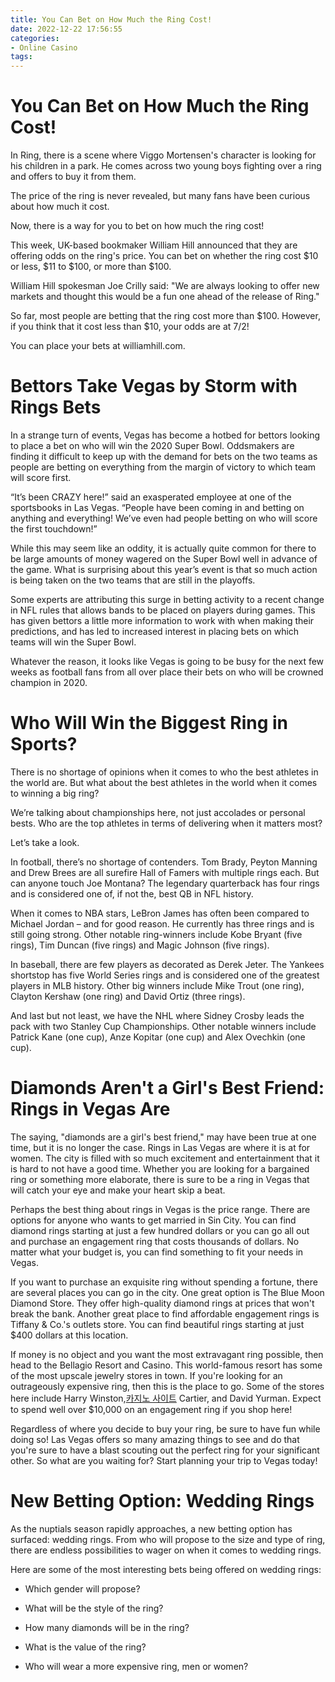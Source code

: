 ```yaml
---
title: You Can Bet on How Much the Ring Cost!
date: 2022-12-22 17:56:55
categories:
- Online Casino
tags:
---
```



#  You Can Bet on How Much the Ring Cost!

In Ring, there is a scene where Viggo Mortensen's character is looking for his children in a park. He comes across two young boys fighting over a ring and offers to buy it from them.

The price of the ring is never revealed, but many fans have been curious about how much it cost.

Now, there is a way for you to bet on how much the ring cost!

This week, UK-based bookmaker William Hill announced that they are offering odds on the ring's price. You can bet on whether the ring cost $10 or less, $11 to $100, or more than $100.

William Hill spokesman Joe Crilly said: "We are always looking to offer new markets and thought this would be a fun one ahead of the release of Ring."

So far, most people are betting that the ring cost more than $100. However, if you think that it cost less than $10, your odds are at 7/2!

You can place your bets at williamhill.com.

#  Bettors Take Vegas by Storm with Rings Bets

In a strange turn of events, Vegas has become a hotbed for bettors looking to place a bet on who will win the 2020 Super Bowl. Oddsmakers are finding it difficult to keep up with the demand for bets on the two teams as people are betting on everything from the margin of victory to which team will score first.

“It’s been CRAZY here!” said an exasperated employee at one of the sportsbooks in Las Vegas. “People have been coming in and betting on anything and everything! We’ve even had people betting on who will score the first touchdown!”

While this may seem like an oddity, it is actually quite common for there to be large amounts of money wagered on the Super Bowl well in advance of the game. What is surprising about this year’s event is that so much action is being taken on the two teams that are still in the playoffs.

Some experts are attributing this surge in betting activity to a recent change in NFL rules that allows bands to be placed on players during games. This has given bettors a little more information to work with when making their predictions, and has led to increased interest in placing bets on which teams will win the Super Bowl.

Whatever the reason, it looks like Vegas is going to be busy for the next few weeks as football fans from all over place their bets on who will be crowned champion in 2020.

#  Who Will Win the Biggest Ring in Sports?

There is no shortage of opinions when it comes to who the best athletes in the world are. But what about the best athletes in the world when it comes to winning a big ring?

We’re talking about championships here, not just accolades or personal bests. Who are the top athletes in terms of delivering when it matters most?

Let’s take a look.

In football, there’s no shortage of contenders. Tom Brady, Peyton Manning and Drew Brees are all surefire Hall of Famers with multiple rings each. But can anyone touch Joe Montana? The legendary quarterback has four rings and is considered one of, if not the, best QB in NFL history.

When it comes to NBA stars, LeBron James has often been compared to Michael Jordan – and for good reason. He currently has three rings and is still going strong. Other notable ring-winners include Kobe Bryant (five rings), Tim Duncan (five rings) and Magic Johnson (five rings).

In baseball, there are few players as decorated as Derek Jeter. The Yankees shortstop has five World Series rings and is considered one of the greatest players in MLB history. Other big winners include Mike Trout (one ring), Clayton Kershaw (one ring) and David Ortiz (three rings).

And last but not least, we have the NHL where Sidney Crosby leads the pack with two Stanley Cup Championships. Other notable winners include Patrick Kane (one cup), Anze Kopitar (one cup) and Alex Ovechkin (one cup).

#  Diamonds Aren't a Girl's Best Friend: Rings in Vegas Are

The saying, "diamonds are a girl's best friend," may have been true at one time, but it is no longer the case. Rings in Las Vegas are where it is at for women. The city is filled with so much excitement and entertainment that it is hard to not have a good time. Whether you are looking for a bargained ring or something more elaborate, there is sure to be a ring in Vegas that will catch your eye and make your heart skip a beat.

Perhaps the best thing about rings in Vegas is the price range. There are options for anyone who wants to get married in Sin City. You can find diamond rings starting at just a few hundred dollars or you can go all out and purchase an engagement ring that costs thousands of dollars. No matter what your budget is, you can find something to fit your needs in Vegas.

If you want to purchase an exquisite ring without spending a fortune, there are several places you can go in the city. One great option is The Blue Moon Diamond Store. They offer high-quality diamond rings at prices that won't break the bank. Another great place to find affordable engagement rings is Tiffany & Co.'s outlets store. You can find beautiful rings starting at just $400 dollars at this location.

If money is no object and you want the most extravagant ring possible, then head to the Bellagio Resort and Casino. This world-famous resort has some of the most upscale jewelry stores in town. If you're looking for an outrageously expensive ring, then this is the place to go. Some of the stores here include Harry Winston,[카지노 사이트](https://choegocasino.com/) Cartier, and David Yurman. Expect to spend well over $10,000 on an engagement ring if you shop here!

Regardless of where you decide to buy your ring, be sure to have fun while doing so! Las Vegas offers so many amazing things to see and do that you're sure to have a blast scouting out the perfect ring for your significant other. So what are you waiting for? Start planning your trip to Vegas today!

#  New Betting Option: Wedding Rings

As the nuptials season rapidly approaches, a new betting option has surfaced: wedding rings. From who will propose to the size and type of ring, there are endless possibilities to wager on when it comes to wedding rings.

Here are some of the most interesting bets being offered on wedding rings:

- Which gender will propose?

- What will be the style of the ring?

- How many diamonds will be in the ring?

- What is the value of the ring?

- Who will wear a more expensive ring, men or women?